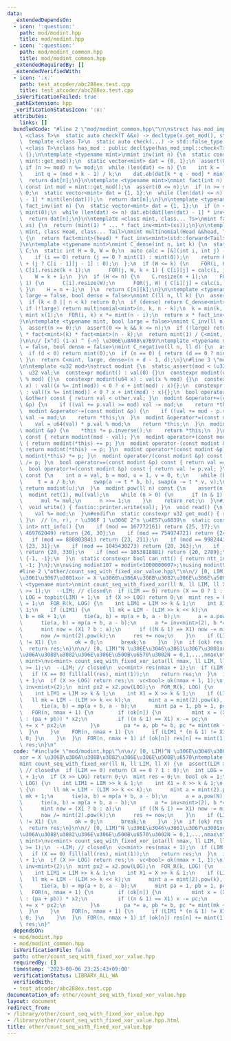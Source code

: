 ```yaml
---
data:
  _extendedDependsOn:
  - icon: ':question:'
    path: mod/modint.hpp
    title: mod/modint.hpp
  - icon: ':question:'
    path: mod/modint_common.hpp
    title: mod/modint_common.hpp
  _extendedRequiredBy: []
  _extendedVerifiedWith:
  - icon: ':x:'
    path: test_atcoder/abc288ex.test.cpp
    title: test_atcoder/abc288ex.test.cpp
  _isVerificationFailed: true
  _pathExtension: hpp
  _verificationStatusIcon: ':x:'
  attributes:
    links: []
  bundledCode: "#line 2 \"mod/modint_common.hpp\"\n\nstruct has_mod_impl {\n  template\
    \ <class T>\n  static auto check(T &&x) -> decltype(x.get_mod(), std::true_type{});\n\
    \  template <class T>\n  static auto check(...) -> std::false_type;\n};\n\ntemplate\
    \ <class T>\nclass has_mod : public decltype(has_mod_impl::check<T>(std::declval<T>()))\
    \ {};\n\ntemplate <typename mint>\nmint inv(int n) {\n  static const int mod =\
    \ mint::get_mod();\n  static vector<mint> dat = {0, 1};\n  assert(0 <= n);\n \
    \ if (n >= mod) n %= mod;\n  while (len(dat) <= n) {\n    int k = len(dat);\n\
    \    int q = (mod + k - 1) / k;\n    dat.eb(dat[k * q - mod] * mint(q));\n  }\n\
    \  return dat[n];\n}\n\ntemplate <typename mint>\nmint fact(int n) {\n  static\
    \ const int mod = mint::get_mod();\n  assert(0 <= n);\n  if (n >= mod) return\
    \ 0;\n  static vector<mint> dat = {1, 1};\n  while (len(dat) <= n) dat.eb(dat[len(dat)\
    \ - 1] * mint(len(dat)));\n  return dat[n];\n}\n\ntemplate <typename mint>\nmint\
    \ fact_inv(int n) {\n  static vector<mint> dat = {1, 1};\n  if (n < 0) return\
    \ mint(0);\n  while (len(dat) <= n) dat.eb(dat[len(dat) - 1] * inv<mint>(len(dat)));\n\
    \  return dat[n];\n}\n\ntemplate <class mint, class... Ts>\nmint fact_invs(Ts...\
    \ xs) {\n  return (mint(1) * ... * fact_inv<mint>(xs));\n}\n\ntemplate <typename\
    \ mint, class Head, class... Tail>\nmint multinomial(Head &&head, Tail &&... tail)\
    \ {\n  return fact<mint>(head) * fact_invs<mint>(std::forward<Tail>(tail)...);\n\
    }\n\ntemplate <typename mint>\nmint C_dense(int n, int k) {\n  static vvc<mint>\
    \ C;\n  static int H = 0, W = 0;\n  auto calc = [&](int i, int j) -> mint {\n\
    \    if (i == 0) return (j == 0 ? mint(1) : mint(0));\n    return C[i - 1][j]\
    \ + (j ? C[i - 1][j - 1] : 0);\n  };\n  if (W <= k) {\n    FOR(i, H) {\n     \
    \ C[i].resize(k + 1);\n      FOR(j, W, k + 1) { C[i][j] = calc(i, j); }\n    }\n\
    \    W = k + 1;\n  }\n  if (H <= n) {\n    C.resize(n + 1);\n    FOR(i, H, n +\
    \ 1) {\n      C[i].resize(W);\n      FOR(j, W) { C[i][j] = calc(i, j); }\n   \
    \ }\n    H = n + 1;\n  }\n  return C[n][k];\n}\n\ntemplate <typename mint, bool\
    \ large = false, bool dense = false>\nmint C(ll n, ll k) {\n  assert(n >= 0);\n\
    \  if (k < 0 || n < k) return 0;\n  if (dense) return C_dense<mint>(n, k);\n \
    \ if (!large) return multinomial<mint>(n, k, n - k);\n  k = min(k, n - k);\n \
    \ mint x(1);\n  FOR(i, k) x *= mint(n - i);\n  return x * fact_inv<mint>(k);\n\
    }\n\ntemplate <typename mint, bool large = false>\nmint C_inv(ll n, ll k) {\n\
    \  assert(n >= 0);\n  assert(0 <= k && k <= n);\n  if (!large) return fact_inv<mint>(n)\
    \ * fact<mint>(k) * fact<mint>(n - k);\n  return mint(1) / C<mint, 1>(n, k);\n\
    }\n\n// [x^d] (1-x) ^ {-n} \u306E\u8A08\u7B97\ntemplate <typename mint, bool large\
    \ = false, bool dense = false>\nmint C_negative(ll n, ll d) {\n  assert(n >= 0);\n\
    \  if (d < 0) return mint(0);\n  if (n == 0) { return (d == 0 ? mint(1) : mint(0));\
    \ }\n  return C<mint, large, dense>(n + d - 1, d);\n}\n#line 3 \"mod/modint.hpp\"\
    \n\ntemplate <u32 mod>\nstruct modint {\n  static_assert(mod < (u32(1) << 31));\n\
    \  u32 val;\n  constexpr modint() : val(0) {}\n  constexpr modint(u32 x) : val(x\
    \ % mod) {}\n  constexpr modint(u64 x) : val(x % mod) {}\n  constexpr modint(int\
    \ x) : val((x %= int(mod)) < 0 ? x + int(mod) : x){};\n  constexpr modint(ll x)\
    \ : val((x %= int(mod)) < 0 ? x + int(mod) : x){};\n  bool operator<(const modint\
    \ &other) const { return val < other.val; }\n  modint &operator+=(const modint\
    \ &p) {\n    if ((val += p.val) >= mod) val -= mod;\n    return *this;\n  }\n\
    \  modint &operator-=(const modint &p) {\n    if ((val += mod - p.val) >= mod)\
    \ val -= mod;\n    return *this;\n  }\n  modint &operator*=(const modint &p) {\n\
    \    val = u64(val) * p.val % mod;\n    return *this;\n  }\n  modint &operator/=(const\
    \ modint &p) {\n    *this *= p.inverse();\n    return *this;\n  }\n  modint operator-()\
    \ const { return modint(mod - val); }\n  modint operator+(const modint &p) const\
    \ { return modint(*this) += p; }\n  modint operator-(const modint &p) const {\
    \ return modint(*this) -= p; }\n  modint operator*(const modint &p) const { return\
    \ modint(*this) *= p; }\n  modint operator/(const modint &p) const { return modint(*this)\
    \ /= p; }\n  bool operator==(const modint &p) const { return val == p.val; }\n\
    \  bool operator!=(const modint &p) const { return val != p.val; }\n  modint inverse()\
    \ const {\n    int a = val, b = mod, u = 1, v = 0, t;\n    while (b > 0) {\n \
    \     t = a / b;\n      swap(a -= t * b, b), swap(u -= t * v, v);\n    }\n   \
    \ return modint(u);\n  }\n  modint pow(ll n) const {\n    assert(n >= 0);\n  \
    \  modint ret(1), mul(val);\n    while (n > 0) {\n      if (n & 1) ret *= mul;\n\
    \      mul *= mul;\n      n >>= 1;\n    }\n    return ret;\n  }\n#ifdef FASTIO\n\
    \  void write() { fastio::printer.write(val); }\n  void read() {\n    fastio::scanner.read(val);\n\
    \    val %= mod;\n  }\n#endif\n  static constexpr u32 get_mod() { return mod;\
    \ }\n  // (n, r), r \u306F 1 \u306E 2^n \u4E57\u6839\n  static constexpr pair<int,\
    \ int> ntt_info() {\n    if (mod == 167772161) return {25, 17};\n    if (mod ==\
    \ 469762049) return {26, 30};\n    if (mod == 754974721) return {24, 362};\n \
    \   if (mod == 880803841) return {23, 211};\n    if (mod == 998244353) return\
    \ {23, 31};\n    if (mod == 1045430273) return {20, 363};\n    if (mod == 1051721729)\
    \ return {20, 330};\n    if (mod == 1053818881) return {20, 2789};\n    return\
    \ {-1, -1};\n  }\n  static constexpr bool can_ntt() { return ntt_info().fi !=\
    \ -1; }\n};\n\nusing modint107 = modint<1000000007>;\nusing modint998 = modint<998244353>;\n\
    #line 2 \"other/count_seq_with_fixed_xor_value.hpp\"\n\n// [0, LIM)^N \u306E\u3046\
    \u3061\u3067\u3001xor = X \u3068\u306A\u308B\u3082\u306E\u306E\u500B\u6570\ntemplate\
    \ <typename mint>\nmint count_seq_with_fixed_xor(ll N, ll LIM, ll X) {\n  assert(LIM\
    \ >= 1);\n  --LIM; // closed\n  if (LIM == 0) return (X == 0 ? 1 : 0);\n  int\
    \ LOG = topbit(LIM) + 1;\n  if (X >> LOG) return 0;\n  mint res = 0;\n  bool ok\
    \ = 1;\n  FOR_R(k, LOG) {\n    int LIM1 = LIM >> k & 1;\n    int X1 = X >> k &\
    \ 1;\n    if (LIM1) {\n      ll mk = LIM - (LIM >> k << k);\n      mint a = mint(2).pow(k),\
    \ b = mk + 1;\n      tie(a, b) = mp(a + b, a - b);\n      a = a.pow(N), b = b.pow(N);\n\
    \      tie(a, b) = mp(a + b, a - b);\n      a *= inv<mint>(2), b *= inv<mint>(2);\n\
    \      mint now = (X1 ? b : a);\n      if ((N & 1) == X1) now -= mint(mk + 1).pow(N);\n\
    \      now /= mint(2).pow(k);\n      res += now;\n    }\n    if (LIM1 * (N & 1)\
    \ != X1) {\n      ok = 0;\n      break;\n    }\n  }\n  if (ok) res += mint(1);\n\
    \  return res;\n}\n\n// [0, LIM)^N \u306E\u3046\u3061\u3067\u3001xor = X \u3068\
    \u306A\u308B\u3082\u306E\u306E\u500B\u6570\u3002N = 0,1,...,nmax\ntemplate <typename\
    \ mint>\nvc<mint> count_seq_with_fixed_xor_iota(ll nmax, ll LIM, ll X) {\n  assert(LIM\
    \ >= 1);\n  --LIM; // closed\n  vc<mint> res(nmax + 1);\n  if (LIM == 0) {\n \
    \   if (X == 0) fill(all(res), mint(1));\n    return res;\n  }\n  int LOG = topbit(LIM)\
    \ + 1;\n  if (X >> LOG) return res;\n  vc<bool> ok(nmax + 1, 1);\n  mint x2 =\
    \ inv<mint>(2);\n  mint px2 = x2.pow(LOG);\n  FOR_R(k, LOG) {\n    px2 += px2;\n\
    \    int LIM1 = LIM >> k & 1;\n    int X1 = X >> k & 1;\n    if (LIM1) {\n   \
    \   ll mk = LIM - (LIM >> k << k);\n      mint a = mint(2).pow(k), b = mk + 1;\n\
    \      tie(a, b) = mp(a + b, a - b);\n      mint pa = 1, pb = 1, pc = 1;\n   \
    \   FOR(n, nmax + 1) {\n        if (ok[n]) {\n          mint x = (X1 ? (pa - pb)\
    \ : (pa + pb)) * x2;\n          if ((n & 1) == X1) x -= pc;\n          res[n]\
    \ += x * px2;\n        }\n        pa *= a, pb *= b, pc *= mint(mk + 1);\n    \
    \  }\n    }\n    FOR(n, nmax + 1) {\n      if (LIM1 * (n & 1) != X1) { ok[n] =\
    \ 0; }\n    }\n  }\n  FOR(n, nmax + 1) if (ok[n]) res[n] += mint(1);\n  return\
    \ res;\n}\n"
  code: "#include \"mod/modint.hpp\"\n\n// [0, LIM)^N \u306E\u3046\u3061\u3067\u3001\
    xor = X \u3068\u306A\u308B\u3082\u306E\u306E\u500B\u6570\ntemplate <typename mint>\n\
    mint count_seq_with_fixed_xor(ll N, ll LIM, ll X) {\n  assert(LIM >= 1);\n  --LIM;\
    \ // closed\n  if (LIM == 0) return (X == 0 ? 1 : 0);\n  int LOG = topbit(LIM)\
    \ + 1;\n  if (X >> LOG) return 0;\n  mint res = 0;\n  bool ok = 1;\n  FOR_R(k,\
    \ LOG) {\n    int LIM1 = LIM >> k & 1;\n    int X1 = X >> k & 1;\n    if (LIM1)\
    \ {\n      ll mk = LIM - (LIM >> k << k);\n      mint a = mint(2).pow(k), b =\
    \ mk + 1;\n      tie(a, b) = mp(a + b, a - b);\n      a = a.pow(N), b = b.pow(N);\n\
    \      tie(a, b) = mp(a + b, a - b);\n      a *= inv<mint>(2), b *= inv<mint>(2);\n\
    \      mint now = (X1 ? b : a);\n      if ((N & 1) == X1) now -= mint(mk + 1).pow(N);\n\
    \      now /= mint(2).pow(k);\n      res += now;\n    }\n    if (LIM1 * (N & 1)\
    \ != X1) {\n      ok = 0;\n      break;\n    }\n  }\n  if (ok) res += mint(1);\n\
    \  return res;\n}\n\n// [0, LIM)^N \u306E\u3046\u3061\u3067\u3001xor = X \u3068\
    \u306A\u308B\u3082\u306E\u306E\u500B\u6570\u3002N = 0,1,...,nmax\ntemplate <typename\
    \ mint>\nvc<mint> count_seq_with_fixed_xor_iota(ll nmax, ll LIM, ll X) {\n  assert(LIM\
    \ >= 1);\n  --LIM; // closed\n  vc<mint> res(nmax + 1);\n  if (LIM == 0) {\n \
    \   if (X == 0) fill(all(res), mint(1));\n    return res;\n  }\n  int LOG = topbit(LIM)\
    \ + 1;\n  if (X >> LOG) return res;\n  vc<bool> ok(nmax + 1, 1);\n  mint x2 =\
    \ inv<mint>(2);\n  mint px2 = x2.pow(LOG);\n  FOR_R(k, LOG) {\n    px2 += px2;\n\
    \    int LIM1 = LIM >> k & 1;\n    int X1 = X >> k & 1;\n    if (LIM1) {\n   \
    \   ll mk = LIM - (LIM >> k << k);\n      mint a = mint(2).pow(k), b = mk + 1;\n\
    \      tie(a, b) = mp(a + b, a - b);\n      mint pa = 1, pb = 1, pc = 1;\n   \
    \   FOR(n, nmax + 1) {\n        if (ok[n]) {\n          mint x = (X1 ? (pa - pb)\
    \ : (pa + pb)) * x2;\n          if ((n & 1) == X1) x -= pc;\n          res[n]\
    \ += x * px2;\n        }\n        pa *= a, pb *= b, pc *= mint(mk + 1);\n    \
    \  }\n    }\n    FOR(n, nmax + 1) {\n      if (LIM1 * (n & 1) != X1) { ok[n] =\
    \ 0; }\n    }\n  }\n  FOR(n, nmax + 1) if (ok[n]) res[n] += mint(1);\n  return\
    \ res;\n}"
  dependsOn:
  - mod/modint.hpp
  - mod/modint_common.hpp
  isVerificationFile: false
  path: other/count_seq_with_fixed_xor_value.hpp
  requiredBy: []
  timestamp: '2023-08-06 23:25:43+09:00'
  verificationStatus: LIBRARY_ALL_WA
  verifiedWith:
  - test_atcoder/abc288ex.test.cpp
documentation_of: other/count_seq_with_fixed_xor_value.hpp
layout: document
redirect_from:
- /library/other/count_seq_with_fixed_xor_value.hpp
- /library/other/count_seq_with_fixed_xor_value.hpp.html
title: other/count_seq_with_fixed_xor_value.hpp
---
```

